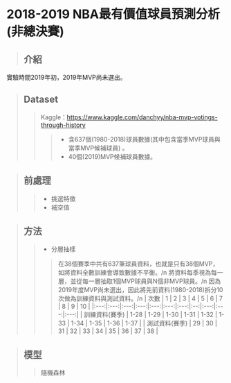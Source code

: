 # 2018-2019 NBA最有價值球員預測分析(非總決賽)
> ## 介紹
實驗時間2019年初，2019年MVP尚未選出。

> ## Dataset
>>Kaggle：https://www.kaggle.com/danchyy/nba-mvp-votings-through-history
>>>* 含637個(1980-2018)球員數據(其中包含當季MVP球員與當季MVP候補球員)  。
>>>* 40個(2019)MVP候補球員數據。

> ## 前處理
>>* 挑選特徵
>>* 補空值

> ## 方法
>>* 分層抽樣
>>>在38個賽季中共有637筆球員資料，也就是只有38個MVP，如將資料全數訓練會導致數據不平衡。/n
>>>將資料每季視為每一層，並從每一層抽取1個MVP球員與N個非MVP球員。/n
>>>因為2019年度MVP尚未選出，因此將先前資料(1980-2018)拆分10次做為訓練資料與測試資料。/n
>>>| 次數 | 1 | 2 | 3 | 4 | 5 | 6 | 7 | 8 | 9 | 10 |
>>>|:---:|:---:|:---:|:---:|:---:|:---:|:---:|:--:|:---:|:---:|:---:|
>>>| 訓練資料(賽季) | 1-28 | 1-29 | 1-30 | 1-31 | 1-32 | 1-33 | 1-34 | 1-35 | 1-36 | 1-37 |
>>>| 測試資料(賽季) | 29 | 30 | 31 | 32 | 33 | 34 | 35 | 36 | 37 | 38 |

> ## 模型
>>隨機森林


